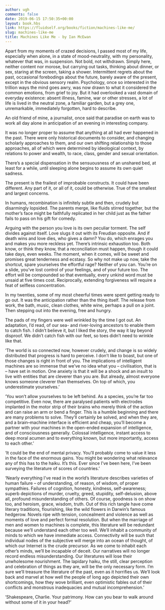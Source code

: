 ```yaml
---
author: ugh
comments: false
date: 2019-06-15 17:50:35+00:00
layout: book.hbs
link: https://fluidself.org/books/fiction/machines-like-me/
slug: machines-like-me
title: Machines Like Me - by Ian McEwan
---
```


Apart from my moments of crazed decisions, I passed most of my life, especially when alone, in a state of mood-neutrality, with my personality, whatever that was, in suspension. Not bold, not withdrawn. Simply here, neither content nor morose, but carrying out tasks, thinking about dinner, or sex, staring at the screen, taking a shower. Intermittent regrets about the past, occasional forebodings about the future, barely aware of the present, except in the obvious sensory realm. Psychology, once so interested in the trillion ways the mind goes awry, was now drawn to what it considered the common emotions, from grief to joy. But it had overlooked a vast domain of everyday existence: absent illness, famine, war or other stresses, a lot of life is lived in the neutral zone, a familiar garden, but a grey one, unremarkable, immediately forgotten, hard to describe.

An old friend of mine, a journalist, once said that paradise on earth was to work all day alone in anticipation of an evening in interesting company.

It was no longer proper to assume that anything at all had ever happened in the past. There were only historical documents to consider, and changing scholarly approaches to them, and our own shifting relationship to those approaches, all of which were determined by ideological context, by relations to power and wealth, to race, class, gender and sexual orientation.

There’s a special dispensation in the sensuousness of an unshared bed, at least for a while, until sleeping alone begins to assume its own quiet sadness.

The present is the frailest of improbable constructs. It could have been different. Any part of it, or all of it, could be otherwise. True of the smallest and largest concerns.

In humans, recombination is infinitely subtle and then, crudely but disarmingly lopsided. The parents merge, like fluids stirred together, but the mother’s face might be faithfully replicated in her child just as the father fails to pass on his gift for comedy.

Arguing with the person you love is its own peculiar torment. The self divides against itself. Love slugs it out with its Freudian opposite. And if death wins and love dies, who gives a damn? You do, which enrages you and makes you more reckless yet. There’s intrinsic exhaustion too. Both know, or think they know, that a reconciliation must happen, though it could take days, even weeks. The moment, when it comes, will be sweet and promises great tenderness and ecstasy. So why not make up now, take the shortcut, spare yourselves the effortful rage? Neither of you can. You’re on a slide, you’ve lost control of your feelings, and of your future too. The effort will be compounded so that eventually, every unkind word must be unsaid at five times cost. Reciprocally, extending forgiveness will require a feat of selfless concentration.

In my twenties, some of my most cheerful times were spent getting ready to go out. It was the anticipation rather than the thing itself. The release from work, the bath, music, clean clothes, white wine, perhaps a pull on a joint. Then stepping out into the evening, free and hungry.

The pads of my fingers were well wrinkled by the time I got out. An adaptation, I’d read, of our sea- and river-loving ancestors to enable them to catch fish. I didn’t believe it, but I liked the story, the way it lay beyond disproof. We didn’t catch fish with our feet, so toes didn’t need to wrinkle like that.

‘The world is so connected now, however crudely, and change is so widely distributed that progress is hard to perceive. I don’t like to boast, but one of those changes is right in front of you. The implications of intelligent machines are so immense that we’ve no idea what you – civilisation, that is – have set in motion. One anxiety is that it will be a shock and an insult to live with entities that are cleverer than you are. But already, almost everyone knows someone cleverer than themselves. On top of which, you underestimate yourselves.’

‘You won’t allow yourselves to be left behind. As a species, you’re far too competitive. Even now, there are paralysed patients with electrodes implanted in the motor strip of their brains who merely think of the action and can raise an arm or bend a finger. This is a humble beginning and there are many problems to solve. They’ll certainly be solved, and when they are, and a brain–machine interface is efficient and cheap, you’ll become a partner with your machines in the open-ended expansion of intelligence, and of consciousness generally. Colossal intelligence, instant access to deep moral acumen and to everything known, but more importantly, access to each other.’

‘It could be the end of mental privacy. You’ll probably come to value it less in the face of the enormous gains. You might be wondering what relevance any of this has to the haiku. It’s this. Ever since I’ve been here, I’ve been surveying the literature of scores of countries.’

‘Nearly everything I’ve read in the world’s literature describes varieties of human failure – of understanding, of reason, of wisdom, of proper sympathies. Failures of cognition, honesty, kindness, self-awareness; superb depictions of murder, cruelty, greed, stupidity, self-delusion, above all, profound misunderstanding of others. Of course, goodness is on show too, and heroism, grace, wisdom, truth. Out of this rich tangle have come literary traditions, flourishing, like the wild flowers in Darwin’s famous hedgerow. Novels ripe with tension, concealment and violence as well as moments of love and perfect formal resolution. But when the marriage of men and women to machines is complete, this literature will be redundant because we’ll understand each other too well. We’ll inhabit a community of minds to which we have immediate access. Connectivity will be such that individual nodes of the subjective will merge into an ocean of thought, of which our Internet is the crude precursor. As we come to inhabit each other’s minds, we’ll be incapable of deceit. Our narratives will no longer record endless misunderstanding. Our literatures will lose their unwholesome nourishment. The lapidary haiku, the still, clear perception and celebration of things as they are, will be the only necessary form. I’m sure we’ll treasure the literature of the past, even as it horrifies us. We’ll look back and marvel at how well the people of long ago depicted their own shortcomings, how they wove brilliant, even optimistic fables out of their conflicts and monstrous inadequacies and mutual incomprehension.’

‘Shakespeare, Charlie. Your patrimony. How can you bear to walk around without some of it in your head?’
